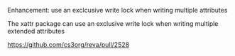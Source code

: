 Enhancement: use an exclcusive write lock when writing multiple attributes

The xattr package can use an exclusive write lock when writing multiple extended attributes

https://github.com/cs3org/reva/pull/2528
